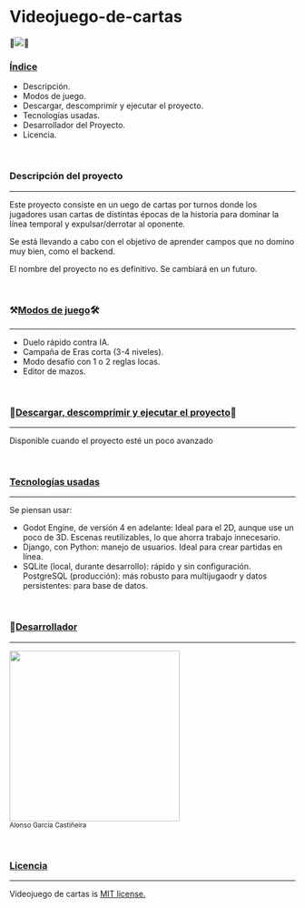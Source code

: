# Videojuego-de-cartas
<p align="left">📔<img src="https://img.shields.io/badge/Estado-Organizando%20Ideas-yellow"/>📔</p>

<h3><u>Índice</u></h3>

<ul>
  <li>Descripción.</li>
  <li>Modos de juego.</li>
  <li>Descargar, descomprimir y ejecutar el proyecto.</li>
  <li>Tecnologías usadas.</li>
  <li>Desarrollador del Proyecto.</li>
  <li>Licencia.</li>
</ul>
<br/>
<h3>Descripción del proyecto</h3>
<hr/>
<p>Este proyecto consiste en un uego de cartas por turnos donde los jugadores usan cartas de distintas épocas de la historia para dominar la línea temporal y expulsar/derrotar al oponente.</p>
<p>Se está llevando a cabo con el objetivo de aprender campos que no domino muy bien, como el backend.</p>
<p>El nombre del proyecto no es definitivo. Se cambiará en un futuro.</p>
<br/>
<h3>⚒️<u>Modos de juego</u>🛠️</h3>
<hr/>
<ul>
  <li>Duelo rápido contra IA.</li>
<li>Campaña de Eras corta (3-4 niveles).</li>
<li>Modo desafío con 1 o 2 reglas locas.</li>
  <li>Editor de mazos.</li>
</ul>
<br/>
<h3>📁<u>Descargar, descomprimir y ejecutar el proyecto</u>📂</h3>
<hr/>
<p>Disponible cuando el proyecto esté un poco avanzado</p>
<br/>
<h3><u>Tecnologías usadas</u></h3>
<hr/>
<p>Se piensan usar:</p>
<ul>
  <li>Godot Engine, de versión 4 en adelante: Ideal para el 2D, aunque use un poco de 3D. Escenas reutilizables, lo que ahorra trabajo innecesario.</li>
  <li>Django, con Python: manejo de usuarios. Ideal para crear partidas en línea.</li>
  <li>SQLite (local, durante desarrollo): rápido y sin configuración. PostgreSQL (producción): más robusto para multijugaodr y datos persistentes: para base de datos.</li>
</ul>
<br/>
<h3>🤵<u>Desarrollador</u></h3>
<hr/>
<p><img src="https://github.com/user-attachments/assets/d02d9333-4b01-4801-ba56-fa7795e27da9" widht="300" height="300"/><br/><sub>Alonso García Castiñeira</sub></p>
<br/>
<h3><u>Licencia</u></h3>
<hr/>
<p>Videojuego de cartas is <a href="https://opensource.org/license/mit/">MIT license.</a></p>
